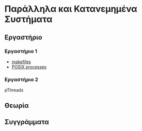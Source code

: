 # Παράλληλα και Κατανεμημένα Συστήματα

## Εργαστήριο

### Εργαστήριο 1

* [makefiles](./lab00/README.md)
* [POSIX processes](./lab01/README.md)

### Εργαστήριο 2

pThreads

## Θεωρία

## Συγγράμματα